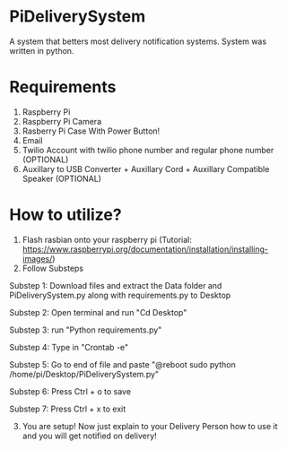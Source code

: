 # PiDeliverySystem
A system that betters most delivery notification systems. System was written in python.

# Requirements
1. Raspberry Pi
2. Raspberry Pi Camera
3. Rasberry Pi Case With Power Button!
5. Email
6. Twilio Account with twilio phone number and regular phone number (OPTIONAL)
7. Auxillary to USB Converter + Auxillary Cord + Auxillary Compatible Speaker (OPTIONAL)

# How to utilize?
1. Flash rasbian onto your raspberry pi (Tutorial: https://www.raspberrypi.org/documentation/installation/installing-images/)
2. Follow Substeps

  Substep 1: Download files and extract the Data folder and PiDeliverySystem.py along with requirements.py to Desktop
  
  Substep 2: Open terminal and run "Cd Desktop"
  
  Substep 3: run "Python requirements.py"
  
  Substep 4: Type in "Crontab -e"
  
  Substep 5: Go to end of file and paste "@reboot sudo python /home/pi/Desktop/PiDeliverySystem.py"
  
  Substep 6: Press Ctrl + o to save
  
  Substep 7: Press Ctrl + x to exit
  
 3. You are setup! Now just explain to your Delivery Person how to use it and you will get notified on delivery!
